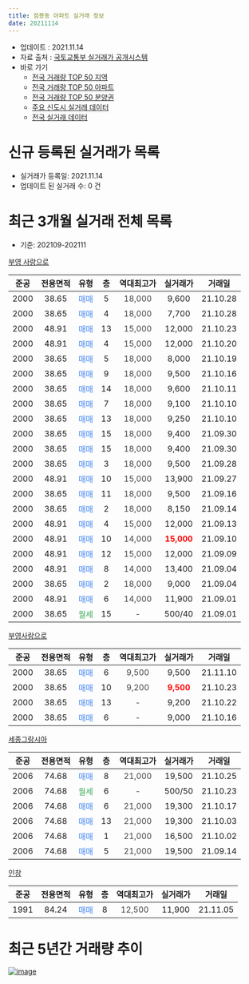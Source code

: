 ```yaml
---
title: 점봉동 아파트 실거래 정보
date: 20211114
---
```


* 업데이트 : 2021.11.14
* 자료 출처 : [국토교통부 실거래가 공개시스템](http://rt.molit.go.kr)
* 바로 가기
    * [전국 거래량 TOP 50 지역](https://apt-info.github.io/apt-trade-info/tr)
    * [전국 거래량 TOP 50 아파트](https://apt-info.github.io/apt-trade-info/ta)
    * [전국 거래량 TOP 50 분양권](https://apt-info.github.io/apt-trade-info/tb)
    * [주요 신도시 실거래 데이터](https://apt-info.github.io/apt-trade-info/newtown)
    * [전국 실거래 데이터](https://apt-info.github.io/apt-trade-info/all)



<script async src="https://pagead2.googlesyndication.com/pagead/js/adsbygoogle.js"></script>
<!-- 기본광고 -->
<ins class="adsbygoogle"
     style="display:block"
     data-ad-client="ca-pub-1142216861245946"
     data-ad-slot="4805727019"
     data-ad-format="auto"
     data-full-width-responsive="true"></ins>
<script>
     (adsbygoogle = window.adsbygoogle || []).push({});
</script>


# 신규 등록된 실거래가 목록

* 실거래가 등록일: 2021.11.14
* 업데이트 된 실거래 수: 0 건




<script async src="https://pagead2.googlesyndication.com/pagead/js/adsbygoogle.js"></script>
<!-- 기본광고 -->
<ins class="adsbygoogle"
     style="display:block"
     data-ad-client="ca-pub-1142216861245946"
     data-ad-slot="4805727019"
     data-ad-format="auto"
     data-full-width-responsive="true"></ins>
<script>
     (adsbygoogle = window.adsbygoogle || []).push({});
</script>


# 최근 3개월 실거래 전체 목록
* 기준: 202109-202111


[부영 사랑으로](https://search.naver.com/search.naver?query=%EB%B6%80%EC%98%81+%EC%82%AC%EB%9E%91%EC%9C%BC%EB%A1%9C)

|준공|전용면적|유형|층|역대최고가|실거래가|거래일|
|:---:|:---:|:---:|:---:|:---:|:---:|:---:|
|2000|38.65|<span style="color:#4285F3">매매</span>|5|<span style="color:#444444">18,000</span>|9,600|21.10.28|
|2000|38.65|<span style="color:#4285F3">매매</span>|4|<span style="color:#444444">18,000</span>|7,700|21.10.28|
|2000|48.91|<span style="color:#4285F3">매매</span>|13|<span style="color:#444444">15,000</span>|12,000|21.10.23|
|2000|48.91|<span style="color:#4285F3">매매</span>|4|<span style="color:#444444">15,000</span>|12,000|21.10.20|
|2000|38.65|<span style="color:#4285F3">매매</span>|5|<span style="color:#444444">18,000</span>|8,000|21.10.19|
|2000|38.65|<span style="color:#4285F3">매매</span>|9|<span style="color:#444444">18,000</span>|9,500|21.10.16|
|2000|38.65|<span style="color:#4285F3">매매</span>|14|<span style="color:#444444">18,000</span>|9,600|21.10.11|
|2000|38.65|<span style="color:#4285F3">매매</span>|7|<span style="color:#444444">18,000</span>|9,100|21.10.10|
|2000|38.65|<span style="color:#4285F3">매매</span>|13|<span style="color:#444444">18,000</span>|9,250|21.10.10|
|2000|38.65|<span style="color:#4285F3">매매</span>|15|<span style="color:#444444">18,000</span>|9,400|21.09.30|
|2000|38.65|<span style="color:#4285F3">매매</span>|15|<span style="color:#444444">18,000</span>|9,400|21.09.30|
|2000|38.65|<span style="color:#4285F3">매매</span>|3|<span style="color:#444444">18,000</span>|9,500|21.09.28|
|2000|48.91|<span style="color:#4285F3">매매</span>|10|<span style="color:#444444">15,000</span>|13,900|21.09.27|
|2000|38.65|<span style="color:#4285F3">매매</span>|11|<span style="color:#444444">18,000</span>|9,500|21.09.16|
|2000|38.65|<span style="color:#4285F3">매매</span>|2|<span style="color:#444444">18,000</span>|8,150|21.09.14|
|2000|48.91|<span style="color:#4285F3">매매</span>|4|<span style="color:#444444">15,000</span>|12,000|21.09.13|
|2000|48.91|<span style="color:#4285F3">매매</span>|10|<span style="color:#444444">14,000</span>|<b><span style="color:#FF0000">15,000</span></b>|21.09.10|
|2000|48.91|<span style="color:#4285F3">매매</span>|12|<span style="color:#444444">15,000</span>|12,000|21.09.09|
|2000|48.91|<span style="color:#4285F3">매매</span>|8|<span style="color:#444444">14,000</span>|13,400|21.09.04|
|2000|38.65|<span style="color:#4285F3">매매</span>|2|<span style="color:#444444">18,000</span>|9,000|21.09.04|
|2000|48.91|<span style="color:#4285F3">매매</span>|6|<span style="color:#444444">14,000</span>|11,900|21.09.01|
|2000|38.65|<span style="color:#34A853">월세</span>|15|<span style="color:#444444">-</span>|500/40|21.09.01|

[부영사랑으로](https://search.naver.com/search.naver?query=%EB%B6%80%EC%98%81%EC%82%AC%EB%9E%91%EC%9C%BC%EB%A1%9C)

|준공|전용면적|유형|층|역대최고가|실거래가|거래일|
|:---:|:---:|:---:|:---:|:---:|:---:|:---:|
|2000|38.65|<span style="color:#4285F3">매매</span>|6|<span style="color:#444444">9,500</span>|9,500|21.11.10|
|2000|38.65|<span style="color:#4285F3">매매</span>|10|<span style="color:#444444">9,200</span>|<b><span style="color:#FF0000">9,500</span></b>|21.10.23|
|2000|38.65|<span style="color:#4285F3">매매</span>|13|<span style="color:#444444">-</span>|9,200|21.10.22|
|2000|38.65|<span style="color:#4285F3">매매</span>|6|<span style="color:#444444">-</span>|9,000|21.10.16|

[세종그랑시아](https://search.naver.com/search.naver?query=%EC%84%B8%EC%A2%85%EA%B7%B8%EB%9E%91%EC%8B%9C%EC%95%84)

|준공|전용면적|유형|층|역대최고가|실거래가|거래일|
|:---:|:---:|:---:|:---:|:---:|:---:|:---:|
|2006|74.68|<span style="color:#4285F3">매매</span>|8|<span style="color:#444444">21,000</span>|19,500|21.10.25|
|2006|74.68|<span style="color:#34A853">월세</span>|6|<span style="color:#444444">-</span>|500/50|21.10.23|
|2006|74.68|<span style="color:#4285F3">매매</span>|6|<span style="color:#444444">21,000</span>|19,300|21.10.17|
|2006|74.68|<span style="color:#4285F3">매매</span>|13|<span style="color:#444444">21,000</span>|19,300|21.10.03|
|2006|74.68|<span style="color:#4285F3">매매</span>|1|<span style="color:#444444">21,000</span>|16,500|21.10.02|
|2006|74.68|<span style="color:#4285F3">매매</span>|5|<span style="color:#444444">21,000</span>|19,500|21.09.14|

[인창](https://search.naver.com/search.naver?query=%EC%9D%B8%EC%B0%BD)

|준공|전용면적|유형|층|역대최고가|실거래가|거래일|
|:---:|:---:|:---:|:---:|:---:|:---:|:---:|
|1991|84.24|<span style="color:#4285F3">매매</span>|8|<span style="color:#444444">12,500</span>|11,900|21.11.05|



<script async src="https://pagead2.googlesyndication.com/pagead/js/adsbygoogle.js"></script>
<!-- 기본광고 -->
<ins class="adsbygoogle"
     style="display:block"
     data-ad-client="ca-pub-1142216861245946"
     data-ad-slot="4805727019"
     data-ad-format="auto"
     data-full-width-responsive="true"></ins>
<script>
     (adsbygoogle = window.adsbygoogle || []).push({});
</script>


# 최근 5년간 거래량 추이


<div style="width:100%;">
    <canvas id="deal_progress" height="200"></canvas>
</div>

<script>
new Chart(document.getElementById("deal_progress"), {
    type: 'line',
    data: {
        labels: ['16.01','16.02','16.03','16.04','16.05','16.06','16.07','16.08','16.09','16.10','16.11','16.12','17.01','17.02','17.03','17.04','17.05','17.06','17.07','17.08','17.09','17.10','17.11','17.12','18.01','18.02','18.03','18.04','18.05','18.06','18.07','18.08','18.09','18.10','18.11','18.12','19.01','19.02','19.03','19.04','19.05','19.06','19.07','19.08','19.09','19.10','19.11','19.12','20.01','20.02','20.03','20.04','20.05','20.06','20.07','20.08','20.09','20.10','20.11','20.12','21.01','21.02','21.03','21.04','21.05','21.06','21.07','21.08','21.09','21.10','21.11'],
        datasets: [{
            label: '매매/분양권',
            data: [8,10,12,18,11,8,7,8,11,8,2,4,5,5,11,10,6,8,6,2,5,7,7,5,7,2,9,7,6,7,6,1,5,5,6,4,4,6,2,6,3,4,7,6,4,7,4,8,6,5,7,6,1,7,7,7,7,9,14,9,9,10,9,12,9,17,6,13,13,16,2],
            borderColor: "rgba(66, 133, 243, 1)",
            backgroundColor: "rgba(66, 133, 243, 0.05)",
            borderWidth: 1,
            pointRadius: 0,
            fill: false,
            lineTension: 0
        },{
            label: '전/월세',
            data: [8,4,9,4,6,5,3,3,4,4,9,4,1,5,2,4,5,3,0,4,2,5,3,5,9,4,3,3,6,1,3,5,4,6,8,7,12,9,11,2,9,7,9,7,7,8,2,4,3,11,3,6,5,5,9,1,3,3,3,9,4,5,5,4,0,3,4,2,1,1,0],
            borderColor: "rgba(255, 90, 0, 1)",
            backgroundColor: "rgba(255, 90, 0, 0.05)",
            borderWidth: 1,
            pointRadius: 0,
            fill: false,
            lineTension: 0
        },{
            label: '합계',
            data: [16,14,21,22,17,13,10,11,15,12,11,8,6,10,13,14,11,11,6,6,7,12,10,10,16,6,12,10,12,8,9,6,9,11,14,11,16,15,13,8,12,11,16,13,11,15,6,12,9,16,10,12,6,12,16,8,10,12,17,18,13,15,14,16,9,20,10,15,14,17,2],
            borderColor: "rgba(0, 0, 0, 1)",
            backgroundColor: "rgba(0, 0, 0, 0.03)",
            borderWidth: 0.1,
            pointRadius: 0,
            fill: true,
            lineTension: 0
        }
        ]
    },
    options: {
        responsive: true,
        title: {
            display: false
        },
        tooltips: {
            mode: 'index',
            intersect: false
        },
        hover: {
            mode: 'nearest',
            intersect: true
        },
        scales: {
            xAxes: [{
                display: true,
                scaleLabel: {
                    display: true,
                    labelString: '년/월'
                }
            }],
            yAxes: [{
                display: true,
                ticks: {
                    suggestedMin: 0,
                },
                scaleLabel: {
                    display: true,
                    labelString: '실거래 수'
                }
            }]
        }
    }
});

</script>


[![image](https://apt-info.github.io/images/2020-01-03-apt-trade-info/1024x500.png)](https://play.google.com/store/apps/details?id=com.aptinfo.apttradeinfo)

